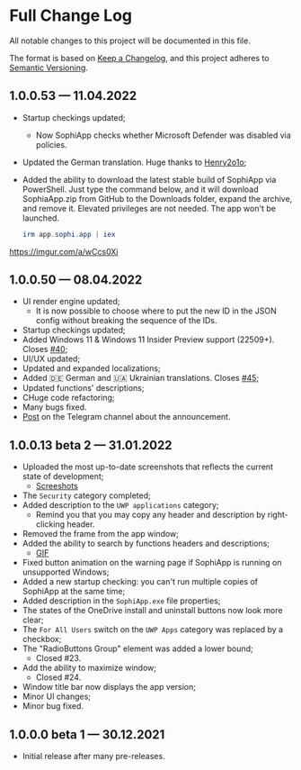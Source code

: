 # Full Change Log

All notable changes to this project will be documented in this file.

The format is based on [Keep a Changelog](https://keepachangelog.com/en/1.0.0/),
and this project adheres to [Semantic Versioning](https://semver.org/spec/v2.0.0.html).

## 1.0.0.53 — 11.04.2022

* Startup checkings updated;
  * Now SophiApp checks whether Microsoft Defender was disabled via policies.
* Updated the German translation. Huge thanks to [Henry2o1o](https://github.com/Henry2o1o);
* Added the ability to download the latest stable build of SophiApp via PowerShell. Just type the command below, and it will download SophiaApp.zip from GitHub to the Downloads folder, expand the archive, and remove it. Elevated privileges are not needed. The app won't be launched.

  ```powershell
  irm app.sophi.app | iex
  ```

https://imgur.com/a/wCcs0Xi

## 1.0.0.50 — 08.04.2022

* UI render engine updated;
  * It is now possible to choose where to put the new ID in the JSON config without breaking the sequence of the IDs.
* Startup checkings updated;
* Added Windows 11 & Windows 11 Insider Preview support (22509+). Closes [#40](https://github.com/Sophia-Community/SophiApp/issues/40);
* UI/UX updated;
* Updated and expanded localizations;
* Added 🇩🇪 German and 🇺🇦 Ukrainian translations. Closes [#45](https://github.com/Sophia-Community/SophiApp/issues/45);
* Updated functions' descriptions;
* CHuge code refactoring;
* Many bugs fixed.
* [Post](https://t.me/SophiaNews/746) on the Telegram channel about the announcement.

## 1.0.0.13 beta 2 — 31.01.2022

* Uploaded the most up-to-date screenshots that reflects the current state of development;
  * [Screeshots](https://github.com/Sophia-Community/SophiApp#screenshots-helen)
* The `Security` category completed;
* Added description to the `UWP applications` category;
  * Remind you that you may copy any header and description by right-clicking header.
* Removed the frame from the app window;
* Added the ability to search by functions headers and descriptions;
  * [GIF](https://github.com/Sophia-Community/SophiApp#searching-feature)
* Fixed button animation on the warning page if SophiApp is running on unsupported Windows;
* Added a new startup checking: you can't run multiple copies of SophiApp at the same time;
* Added description in the `SophiApp.exe` file properties;
* The states of the OneDrive install and uninstall buttons now look more clear;
* The `For All Users` switch on the `UWP Apps` category was replaced by a checkbox;
* The "RadioButtons Group" element was added a lower bound;
  * Closed #23.
* Add the ability to maximize window;
  * Closed #24.
* Window title bar now displays the app version;
* Minor UI changes;
* Minor bug fixed.

## 1.0.0.0 beta 1 — 30.12.2021

* Initial release after many pre-releases.
